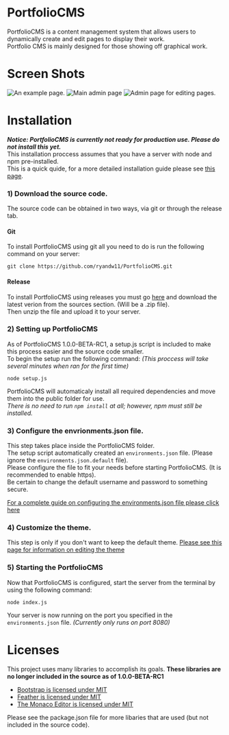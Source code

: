 # PortfolioCMS
PortfolioCMS is a content management system that allows users to dynamically create and edit pages to display their work.  
Portfolio CMS is mainly designed for those showing off graphical work.

# Screen Shots
![An example page.](https://i.imgur.com/cHXq1yP.png)
![Main admin page](https://i.imgur.com/TUMwJkT.png)
![Admin page for editing pages.](https://i.imgur.com/xCJ9bir.png)

# Installation
***Notice: PortfolioCMS is currently not ready for production use. Please do not install this yet.***  
This installation proccess assumes that you have a server with node and npm pre-installed.  
This is a quick quide, for a more detailed installation guide please see [this page]().

### 1) Download the source code.
The source code can be obtained in two ways, via git or through the release tab.  

#### Git
To install PortfolioCMS using git all you need to do is run the following command on your server:
```
git clone https://github.com/ryandw11/PortfolioCMS.git
```
#### Release
To install PortfolioCMS using releases you must go [here]() and download the latest verion from the sources section. (Will be a .zip file).  
Then unzip the file and upload it to your server.  

### 2) Setting up PortfolioCMS
As of PortfolioCMS 1.0.0-BETA-RC1, a setup.js script is included to make this process easier and the source code smaller.  
To begin the setup run the following command: *(This proccess will take several minutes when ran for the first time)*
```
node setup.js
```
PortfolioCMS will automaticaly install all required dependencies and move them into the public folder for use.  
*There is no need to run `npm install` at all; however, npm must still be installed.*

### 3) Configure the envrionments.json file.
This step takes place inside the PortfolioCMS folder.  
The setup script automatically created an `environments.json` file. (Please ignore the `environments.json.default` file).  
Please configure the file to fit your needs before starting PortfolioCMS. (It is recommended to enable https).  
Be certain to change the default username and password to something secure.  
  
[For a complete guide on configuring the environments.json file please click here]()

### 4) Customize the theme.
This step is only if you don't want to keep the default theme.
[Please see this page for information on editing the theme]()

### 5) Starting the PortfolioCMS
Now that PortfolioCMS is configured, start the server from the terminal by using the following command:
```
node index.js
```
Your server is now running on the port you specified in the `environments.json` file. *(Currently only runs on port 8080)*

# Licenses
This project uses many libraries to accomplish its goals. **These libraries are no longer included in the source as of 1.0.0-BETA-RC1**
- [Bootstrap is licensed under MIT](https://github.com/twbs/bootstrap/blob/main/LICENSE)
- [Feather is licensed under MIT](https://github.com/feathericons/feather/blob/master/LICENSE)
- [The Monaco Editor is licensed under MIT](https://github.com/microsoft/monaco-editor/blob/master/LICENSE.md)
  
Please see the package.json file for more libaries that are used (but not included in the source code).  
